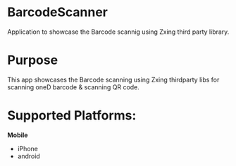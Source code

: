 BarcodeScanner
==============

Application to showcase the Barcode scannig using Zxing third party library.

# Purpose
This app showcases the Barcode scanning using Zxing thirdparty libs for scanning oneD barcode & scanning QR code.

# Supported Platforms:
**Mobile**
 * iPhone
 * android
